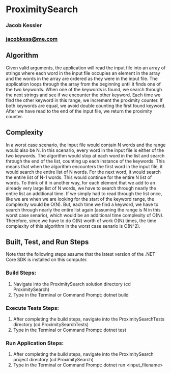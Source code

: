 # ProximitySearch
### Jacob Kessler
### jacobkess@me.com

## Algorithm
Given valid arguments, the application will read the input file into an array of strings where each word in the input file occupies an element in the array and the words in the array are ordered as they were in the input file. The application loops through the array from the beginning until it finds one of the two keywords. When one of the keywords is found, we search through the next <range> strings and see if we encounter the other keyword. Each time we find the other keyword in this range, we increment the proximity counter. If both keywords are equal, we avoid double counting the first found keyword. After we have read to the end of the input file, we return the proximity counter.

## Complexity
In a worst case scenario, the input file would contain N words and the range would also be N. In this scenario, every word in the input file is either of the two keywords. The algorithm would stop at each word in the list and search through the end of the list, counting up each instance of the keywords. This means that when the algorithm encounters the first word in the input file, it would search the entire list of N words. For the next word, it would search the entire list of N-1 words. This would continue for the entire N list of words. 
To think of it in another way, for each element that we add to an already very large list of N words, we have to search through nearly the entire list an additional time. If we simply had to read through the list once, like we are when we are looking for the start of the keyword range, the complexity would be O(N). But, each time we find a keyword, we have to search through nearly the entire list again (assuming the range is N in this worst case senario), which would be an additional time complexity of O(N). Therefore, since we have to do O(N) worth of work O(N) times, the time complexity of this algorithm in the worst case senario is O(N^2).


## Built, Test, and Run Steps
Note that the following steps assume that the latest version of the .NET Core SDK is installed on this computer.

### Build Steps:
1. Navigate into the ProximitySearch solution directory (cd ProximitySearch)
2. Type in the Terminal or Command Prompt: dotnet build

### Execute Tests Steps:
1. After completing the build steps, navigate into the ProximitySearchTests directory (cd ProximitySearchTests)
2. Type in the Terminal or Command Prompt: dotnet test

### Run Application Steps:
1. After completing the build steps, navigate into the ProximitySearch project directory (cd ProximitySearch)
2. Type in the Terminal or Command Prompt: dotnet run <keyword1> <keyword2> <range> <input_filename>
